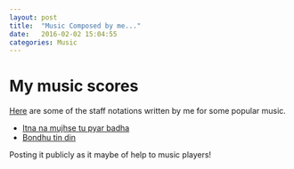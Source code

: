 ```yaml
---
layout: post
title:  "Music Composed by me..."
date:   2016-02-02 15:04:55
categories: Music
---
```


# My music scores
[Here](https://musescore.com/user/7300101) are some of the staff notations written by me for some popular music.

- [Itna na mujhse tu pyar badha](https://musescore.com/user/7300101/scores/1699896)
- [Bondhu tin din](https://musescore.com/user/7300101/scores/1700051)

Posting it publicly as it maybe of help to music players!


